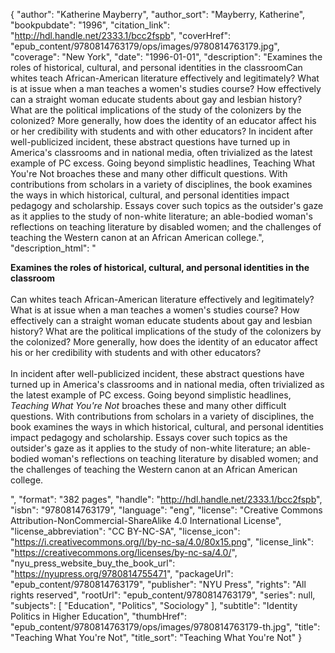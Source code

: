 {
  "author": "Katherine Mayberry",
  "author_sort": "Mayberry, Katherine",
  "bookpubdate": "1996",
  "citation_link": "http://hdl.handle.net/2333.1/bcc2fspb",
  "coverHref": "epub_content/9780814763179/ops/images/9780814763179.jpg",
  "coverage": "New York",
  "date": "1996-01-01",
  "description": "Examines the roles of historical, cultural, and personal identities in the classroomCan whites teach African-American literature effectively and legitimately? What is at issue when a man teaches a women's studies course? How effectively can a straight woman educate students about gay and lesbian history? What are the political implications of the study of the colonizers by the colonized? More generally, how does the identity of an educator affect his or her credibility with students and with other educators? In incident after well-publicized incident, these abstract questions have turned up in America's classrooms and in national media, often trivialized as the latest example of PC excess. Going beyond simplistic headlines, Teaching What You're Not broaches these and many other difficult questions. With contributions from scholars in a variety of disciplines, the book examines the ways in which historical, cultural, and personal identities impact pedagogy and scholarship. Essays cover such topics as the outsider's gaze as it applies to the study of non-white literature; an able-bodied woman's reflections on teaching literature by disabled women; and the challenges of teaching the Western canon at an African American college.",
  "description_html": "<p><b>Examines the roles of historical, cultural, and personal identities in the classroom</b><br><br>Can whites teach African-American literature effectively and legitimately? What is at issue when a man teaches a women's studies course? How effectively can a straight woman educate students about gay and lesbian history? What are the political implications of the study of the colonizers by the colonized? More generally, how does the identity of an educator affect his or her credibility with students and with other educators?<br><br> In incident after well-publicized incident, these abstract questions have turned up in America's classrooms and in national media, often trivialized as the latest example of PC excess. Going beyond simplistic headlines, <i>Teaching What You're Not</i> broaches these and many other difficult questions. With contributions from scholars in a variety of disciplines, the book examines the ways in which historical, cultural, and personal identities impact pedagogy and scholarship. Essays cover such topics as the outsider's gaze as it applies to the study of non-white literature; an able-bodied woman's reflections on teaching literature by disabled women; and the challenges of teaching the Western canon at an African American college.</p>",
  "format": "382 pages",
  "handle": "http://hdl.handle.net/2333.1/bcc2fspb",
  "isbn": "9780814763179",
  "language": "eng",
  "license": "Creative Commons Attribution-NonCommercial-ShareAlike 4.0 International License",
  "license_abbreviation": "CC BY-NC-SA",
  "license_icon": "https://i.creativecommons.org/l/by-nc-sa/4.0/80x15.png",
  "license_link": "https://creativecommons.org/licenses/by-nc-sa/4.0/",
  "nyu_press_website_buy_the_book_url": "https://nyupress.org/9780814755471",
  "packageUrl": "epub_content/9780814763179",
  "publisher": "NYU Press",
  "rights": "All rights reserved",
  "rootUrl": "epub_content/9780814763179",
  "series": null,
  "subjects": [
    "Education",
    "Politics",
    "Sociology"
  ],
  "subtitle": "Identity Politics in Higher Education",
  "thumbHref": "epub_content/9780814763179/ops/images/9780814763179-th.jpg",
  "title": "Teaching What You're Not",
  "title_sort": "Teaching What You're Not"
}
